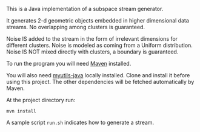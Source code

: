 This is a Java implementation of a subspace stream generator.

It generates 2-d geometric objects embedded in higher dimensional data streams. No overlapping among clusters is guaranteed.

Noise IS added to the stream in the form of irrelevant dimensions for different clusters. Noise is modeled as coming from a Uniform distribution. Noise IS NOT mixed directly with clusters, a boundary is guaranteed.

To run the program you will need [Maven](http://maven.apache.org/) installed.

You will also need [myutils-java](https://github.com/cmmp/javautils) locally installed. Clone and install it before using this project. The other dependencies will be fetched automatically by Maven.

At the project directory run:

`mvn install`

A sample script `run.sh` indicates how to generate a stream.

